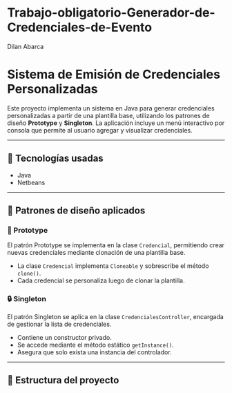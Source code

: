 # Trabajo-obligatorio-Generador-de-Credenciales-de-Evento
Dilan Abarca
# Sistema de Emisión de Credenciales Personalizadas

Este proyecto implementa un sistema en Java para generar credenciales personalizadas a partir de una plantilla base, utilizando los patrones de diseño **Prototype** y **Singleton**. La aplicación incluye un menú interactivo por consola que permite al usuario agregar y visualizar credenciales.

---

## 🔧 Tecnologías usadas

- Java 
- Netbeans
---

## 🧠 Patrones de diseño aplicados

### 🧬 Prototype

El patrón Prototype se implementa en la clase `Credencial`, permitiendo crear nuevas credenciales mediante clonación de una plantilla base.

- La clase `Credencial` implementa `Cloneable` y sobrescribe el método `clone()`.
- Cada credencial se personaliza luego de clonar la plantilla.

### 🔒 Singleton

El patrón Singleton se aplica en la clase `CredencialesController`, encargada de gestionar la lista de credenciales.

- Contiene un constructor privado.
- Se accede mediante el método estático `getInstance()`.
- Asegura que solo exista una instancia del controlador.

---

## 📂 Estructura del proyecto

